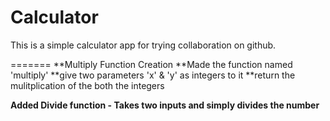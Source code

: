# Calculator
This is a simple calculator app for trying collaboration on github. 

=======
**Multiply Function Creation
**Made the function named 'multiply' 
**give two parameters 'x' & 'y' as integers to it 
**return the mulitplication of the both the integers

**Added Divide function - Takes two inputs and simply divides the number**


